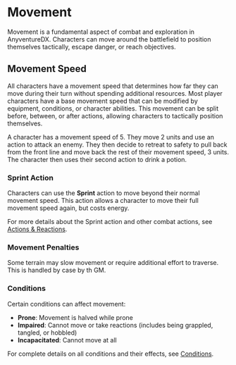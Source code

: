# Movement

<div class="triangle-line"></div>

Movement is a fundamental aspect of combat and exploration in AnyventureDX. Characters can move around the battlefield to position themselves tactically, escape danger, or reach objectives.

## Movement Speed

All characters have a movement speed that determines how far they can move during their turn without spending additional resources. Most player characters have a base movement speed that can be modified by equipment, conditions, or character abilities.
This movement can be split before, between, or after actions, allowing characters to tactically position themselves.

<div class="example-box">
A character has a movement speed of 5. They move 2 units and use an action to attack an enemy. They then decide to retreat to safety to pull back from the front line and move back the rest of their movement speed, 3 units. The character then uses their second action to drink a potion.
</div>

### Sprint Action

Characters can use the **Sprint** action to move beyond their normal movement speed. This action allows a character to move their full movement speed again, but costs energy.

For more details about the Sprint action and other combat actions, see [Actions & Reactions](/wiki/actions-reactions).


### Movement Penalties

Some terrain may slow movement or require additional effort to traverse. This is handled by case by th GM. 

### Conditions

Certain conditions can affect movement:
- **Prone**: Movement is halved while prone
- **Impaired**: Cannot move or take reactions (includes being grappled, tangled, or hobbled)
- **Incapacitated**: Cannot move at all

For complete details on all conditions and their effects, see [Conditions](/wiki/conditions).



